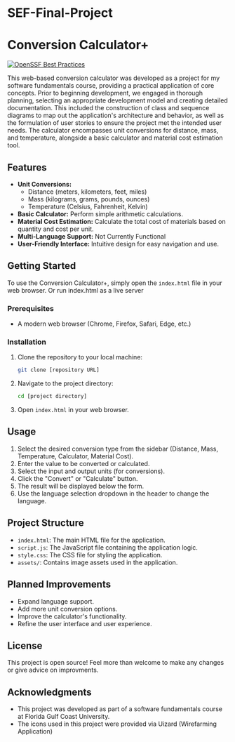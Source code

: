 ﻿# SEF-Final-Project
# Conversion Calculator+

[![OpenSSF Best Practices](https://www.bestpractices.dev/projects/10461/badge)](https://www.bestpractices.dev/projects/10461)


This web-based conversion calculator was developed as a project for my software fundamentals course, providing a practical application of core concepts. Prior to beginning development, we engaged in thorough planning, selecting an appropriate development model and creating detailed documentation. This included the construction of class and sequence diagrams to map out the application's architecture and behavior, as well as the formulation of user stories to ensure the project met the intended user needs. The calculator encompasses unit conversions for distance, mass, and temperature, alongside a basic calculator and material cost estimation tool.

## Features

* **Unit Conversions:**
    * Distance (meters, kilometers, feet, miles)
    * Mass (kilograms, grams, pounds, ounces)
    * Temperature (Celsius, Fahrenheit, Kelvin)
* **Basic Calculator:** Perform simple arithmetic calculations.
* **Material Cost Estimation:** Calculate the total cost of materials based on quantity and cost per unit.
* **Multi-Language Support:** Not Currently Functional
* **User-Friendly Interface:** Intuitive design for easy navigation and use.

## Getting Started

To use the Conversion Calculator+, simply open the `index.html` file in your web browser. Or run index.html as a live server

### Prerequisites

* A modern web browser (Chrome, Firefox, Safari, Edge, etc.)

### Installation

1.  Clone the repository to your local machine:

    ```bash
    git clone [repository URL]
    ```

2.  Navigate to the project directory:

    ```bash
    cd [project directory]
    ```

3.  Open `index.html` in your web browser.

## Usage

1.  Select the desired conversion type from the sidebar (Distance, Mass, Temperature, Calculator, Material Cost).
2.  Enter the value to be converted or calculated.
3.  Select the input and output units (for conversions).
4.  Click the "Convert" or "Calculate" button.
5.  The result will be displayed below the form.
6.  Use the language selection dropdown in the header to change the language.

## Project Structure

* `index.html`: The main HTML file for the application.
* `script.js`: The JavaScript file containing the application logic.
* `style.css`: The CSS file for styling the application.
* `assets/`: Contains image assets used in the application.



## Planned Improvements

* Expand language support.
* Add more unit conversion options.
* Improve the calculator's functionality.
* Refine the user interface and user experience.

## License

This project is open source! Feel more than welcome to make any changes or give advice on improvments.

## Acknowledgments

* This project was developed as part of a software fundamentals course at Florida Gulf Coast University.
* The icons used in this project were provided via Uizard (Wirefarming Application)
